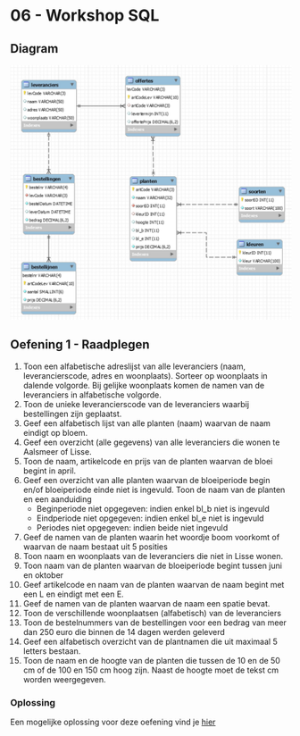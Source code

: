 # 06 - Workshop SQL

## Diagram
<img src="../exercises/images/diagram-planten.jpg" alt="Diagram Planten.db">


## Oefening 1 - Raadplegen

1. Toon een alfabetische adreslijst van alle leveranciers (naam, leverancierscode, adres en
woonplaats). Sorteer op woonplaats in dalende volgorde. Bij gelijke woonplaats komen de
namen van de leveranciers in alfabetische volgorde.
2. Toon de unieke leverancierscode van de leveranciers waarbij bestellingen zijn geplaatst.
3. Geef een alfabetisch lijst van alle planten (naam) waarvan de naam eindigt op bloem.
4. Geef een overzicht (alle gegevens) van alle leveranciers die wonen te Aalsmeer of Lisse.
5. Toon de naam, artikelcode en prijs van de planten waarvan de bloei begint in april.
6. Geef een overzicht van alle planten waarvan de bloeiperiode begin en/of bloeiperiode einde niet
is ingevuld. Toon de naam van de planten en een aanduiding 
    -  Beginperiode niet opgegeven: indien enkel bl_b niet is ingevuld
    - Eindperiode niet opgegeven: indien enkel bl_e niet is ingevuld
    -  Periodes niet opgegeven: indien beide niet ingevuld
7. Geef de namen van de planten waarin het woordje boom voorkomt of waarvan de naam bestaat
uit 5 posities
8. Toon naam en woonplaats van de leveranciers die niet in Lisse wonen.
9. Toon naam van de planten waarvan de bloeiperiode begint tussen juni en oktober
10. Geef artikelcode en naam van de planten waarvan de naam begint met een L en eindigt met
een E.
11. Geef de namen van de planten waarvan de naam een spatie bevat.
12. Toon de verschillende woonplaatsen (alfabetisch) van de leveranciers
13. Toon de bestelnummers van de bestellingen voor een bedrag van meer dan 250 euro die
binnen de 14 dagen werden geleverd
14. Geef een alfabetisch overzicht van de plantnamen die uit maximaal 5 letters bestaan.
15. Toon de naam en de hoogte van de planten die tussen de 10 en de 50 cm of de 100 en 150 cm
hoog zijn. Naast de hoogte moet de tekst cm worden weergegeven.

### Oplossing
Een mogelijke oplossing voor deze oefening vind je [hier](../solutions/exercise-1.md)
